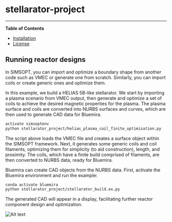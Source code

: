 # stellarator-project

---

**Table of Contents**

- [Installation](#installation)
- [License](#license)

## Running reactor designs

In SIMSOPT, you can import and optimize a boundary shape from another code such as VMEC or generate one from scratch. Similarly, you can import coils or create generic ones and optimize them.

In this example, we build a HELIAS 5B-like stellarator. We start by importing a plasma scenario from VMEC output, then generate and optimize a set of coils to achieve the desired magnetic properties for the plasma. The plasma surface and coils are converted into NURBS surfaces and curves, which are then used to generate CAD data for Bluemira.

```bash
activate simsoptenv
python stellarator_project/helias_plasma_coil_finite_optimisation.py
```

The script above loads the VMEC file and creates a surface object within the SIMSOPT framework. Next, it generates some generic coils and coil filaments, optimizing them for simplicity (to aid construction), length, and proximity. The coils, which have a finite build comprised of filaments, are then converted to NURBS data, ready for Bluemira.

Bluemira can create CAD objects from the NURBS data. First, activate the Bluemira environment and run the example:

```bash
conda activate bluemira
python stellarator_project/stellarator_build.ex.py
```

The generated CAD will appear in a display, facilitating further reactor component design and optimization.

![Alt text](https://github.com/ym1906/stellarator/blob/main/docs/stellarator_coils_cad.png)
